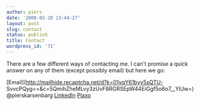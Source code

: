 ```yaml
---
author: piers
date: '2008-03-28 13:44:27'
layout: post
slug: contact
status: publish
title: Contact
wordpress_id: '71'
---
```


There are a few different ways of contacting me. I can't promise a quick
answer on any of them (except possibly email) but here we go:

[Email](http://mailhide.recaptcha.net/d?k=01yqY61byy5sQTU-
SvvcPQyg==&c=5QmihZheMLvy3zUvF8RGRSEpW44EiGgf5o6o7__YiUw=) @pierskarsenbarg
[LinkedIn](http://www.linkedin.com/in/pierskarsenbarg)
[Plaxo](http://piers.myplaxo.com/)

